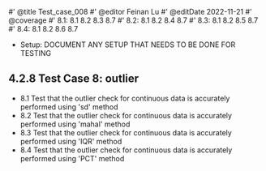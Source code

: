#' @title Test_case_008
#' @editor Feinan Lu
#' @editDate 2022-11-21
#' @coverage
#' 8.1: 8.1 8.2 8.3 8.7
#' 8.2: 8.1 8.2 8.4 8.7
#' 8.3: 8.1 8.2 8.5 8.7
#' 8.4: 8.1 8.2 8.6 8.7

+ Setup: DOCUMENT ANY SETUP THAT NEEDS TO BE DONE FOR TESTING

## 4.2.8 Test Case 8: outlier
+ 8.1 Test that the outlier check for continuous data is accurately performed using 'sd' method
+ 8.2 Test that the outlier check for continuous data is accurately performed using 'mahal' method
+ 8.3 Test that the outlier check for continuous data is accurately performed using 'IQR' method
+ 8.4 Test that the outlier check for continuous data is accurately performed using 'PCT' method


